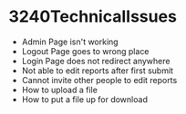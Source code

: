 # 3240TechnicalIssues

- Admin Page isn't working
- Logout Page goes to wrong place
- Login Page does not redirect anywhere
- Not able to edit reports after first submit
- Cannot invite other people to edit reports
- How to upload a file
- How to put a file up for download
